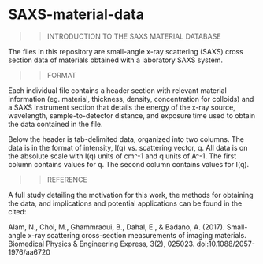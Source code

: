# SAXS-material-data

>> INTRODUCTION TO THE SAXS MATERIAL DATABASE

The files in this repository are small-angle x-ray scattering (SAXS) cross section data of materials obtained with a laboratory SAXS system.

>> FORMAT

Each individual file contains a header section with relevant material information (eg. material, thickness, density, concentration for colloids) and a SAXS instrument section that details the energy of the x-ray source, wavelength, sample-to-detector distance, and exposure time used to obtain the data contained in the file.

Below the header is tab-delimited data, organized into two columns. The data is in the format of intensity, I(q) vs. scattering vector, q.
All data is on the absolute scale with I(q) units of cm^-1 and q units of A^-1.
The first column contains values for q. The second column contains values for I(q).

>> REFERENCE

A full study detailing the motivation for this work, the methods for obtaining the data, and implications and potential applications can be found in the cited:

Alam, N., Choi, M., Ghammraoui, B., Dahal, E., & Badano, A. (2017). Small-angle x-ray scattering cross-section measurements of imaging materials. Biomedical Physics & Engineering Express, 3(2), 025023. doi:10.1088/2057-1976/aa6720

